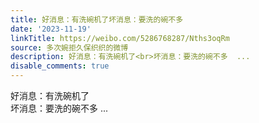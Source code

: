 ```yaml
---
title: 好消息：有洗碗机了坏消息：要洗的碗不多
date: '2023-11-19'
linkTitle: https://weibo.com/5286768287/Nths3oqRm
source: 多次婉拒久保织织的微博
description: 好消息：有洗碗机了<br>坏消息：要洗的碗不多  ...
disable_comments: true
---
```

好消息：有洗碗机了<br>坏消息：要洗的碗不多  ...